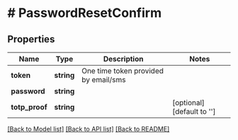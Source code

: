 # # PasswordResetConfirm

## Properties

Name | Type | Description | Notes
------------ | ------------- | ------------- | -------------
**token** | **string** | One time token provided by email/sms | 
**password** | **string** |  | 
**totp_proof** | **string** |  | [optional] [default to '']

[[Back to Model list]](../../README.md#documentation-for-models) [[Back to API list]](../../README.md#documentation-for-api-endpoints) [[Back to README]](../../README.md)


